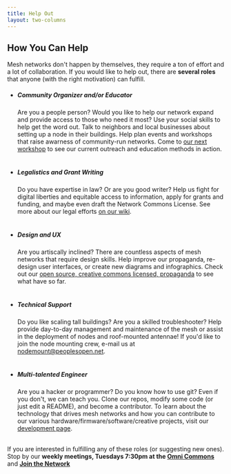 ```yaml
---
title: Help Out
layout: two-columns
---
```


## How You Can Help

<p> Mesh networks don't happen by themselves, they require a ton of effort and a lot of collaboration. If you would like to help out, there are <strong>several roles</strong> that anyone (with the right motivation) can fulfill.
    <ul>
    <li><h5>Community Organizer and/or Educator</h5>
        Are you a people person? Would you like to help our network expand and provide access to those who need it most? Use your social skills to help get the word out. Talk to neighbors and local businesses about setting up a node in their buildings. Help plan events and workshops that raise awarness of community-run networks. Come to <a href="/about/workshops">our next workshop</a> to see our current outreach and education methods in action.<br></br>
    <li><h5>Legalistics and Grant Writing</h5>
    Do you have expertise in law? Or are you good writer? Help us fight for digital liberties and equitable access to information, apply for grants and funding, and maybe even draft the Network Commons License. See more about our legal efforts <a href="https://sudoroom.org/wiki/Mesh/Legal">on our wiki</a>.<br></br>
    <li><h5>Design and UX</h5>
    Are you artiscally inclined? There are countless aspects of mesh networks that require design skills. Help improve our propaganda, re-design user interfaces, or create new diagrams and infographics. Check out our <a href="https://github.com/sudomesh/propaganda">open source, creative commons licensed, propaganda</a> to see what have so far.<br></br>
    <li><h5>Technical Support</h5>
    Do you like scaling tall buildings? Are you a skilled troubleshooter? Help provide day-to-day management and maintenance of the mesh or assist in the deployment of nodes and roof-mounted antennae! If you'd like to join the node mounting crew, e-mail us at <a href="mailto:nodemount@peoplesopen.net">nodemount@peoplesopen.net</a>.<br></br>
    <li><h5>Multi-talented Engineer</h5>
    Are you a hacker or programmer? Do you know how to use git? Even if you don't, we can teach you. Clone our repos, modify some code (or just edit a README), and become a contributor. To learn about the technology that drives mesh networks and how you can contribute to our various hardware/firmware/software/creative projects, visit our <a href="/learn/development">development page</a>.<br></br>
    </ul>
</p>
<p>If you are interested in fulfilling any of these roles (or suggesting new ones). Stop by our <strong>weekly meetings, Tuesdays 7:30pm at the <a href="https://omnicommons.org/">Omni Commons</a></strong> and <strong><a href="/join">Join the Network</a></strong></h4>
